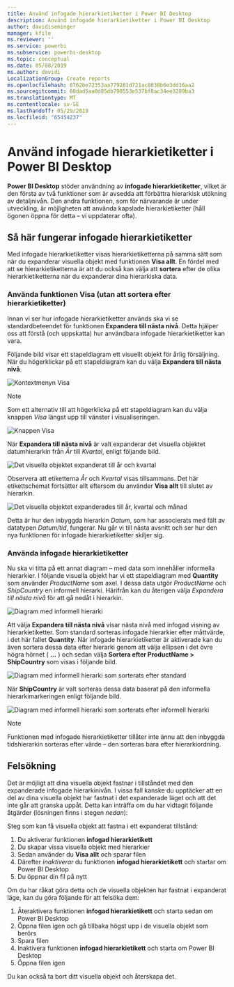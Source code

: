 ```yaml
---
title: Använd infogade hierarkietiketter i Power BI Desktop
description: Använd infogade hierarkietiketter i Power BI Desktop
author: davidiseminger
manager: kfile
ms.reviewer: ''
ms.service: powerbi
ms.subservice: powerbi-desktop
ms.topic: conceptual
ms.date: 05/08/2019
ms.author: davidi
LocalizationGroup: Create reports
ms.openlocfilehash: 8762be72353aa779281d721ac8038b6e3dd16aa2
ms.sourcegitcommit: 60dad5aa0d85db790553e537bf8ac34ee3289ba3
ms.translationtype: MT
ms.contentlocale: sv-SE
ms.lasthandoff: 05/29/2019
ms.locfileid: "65454237"
---
```

# <a name="use-inline-hierarchy-labels-in-power-bi-desktop"></a>Använd infogade hierarkietiketter i Power BI Desktop
**Power BI Desktop** stöder användning av **infogade hierarkietiketter**, vilket är den första av två funktioner som är avsedda att förbättra hierarkisk utökning av detaljnivån. Den andra funktionen, som för närvarande är under utveckling, är möjligheten att använda kapslade hierarkietiketter (håll ögonen öppna för detta – vi uppdaterar ofta).   

## <a name="how-inline-hierarchy-labels-work"></a>Så här fungerar infogade hierarkietiketter
Med infogade hierarkietiketter visas hierarkietiketterna på samma sätt som när du expanderar visuella objekt med funktionen **Visa allt**. En fördel med att se hierarkietiketterna är att du också kan välja att **sortera** efter de olika hierarkietiketterna när du expanderar dina hierarkiska data.

### <a name="using-the-built-in-expand-feature-without-sorting-by-hierarchy-labels"></a>Använda funktionen Visa (utan att sortera efter hierarkietiketter)
Innan vi ser hur infogade hierarkietiketter används ska vi se standardbeteendet för funktionen **Expandera till nästa nivå**. Detta hjälper oss att förstå (och uppskatta) hur användbara infogade hierarkietiketter kan vara.

Följande bild visar ett stapeldiagram ett visuellt objekt för årlig försäljning. När du högerklickar på ett stapeldiagram kan du välja **Expandera till nästa nivå**.

![Kontextmenyn Visa](media/desktop-inline-hierarchy-labels/desktop-inline-hierarchy-labels-menu.png)

> [!NOTE]
> Som ett alternativ till att högerklicka på ett stapeldiagram kan du välja knappen *Visa* längst upp till vänster i visualiseringen.

  ![Knappen Visa](media/desktop-inline-hierarchy-labels/desktop-inline-hierarchy-labels-expand-button-finger.png)


När **Expandera till nästa nivå** är valt expanderar det visuella objektet datumhierarkin från *År* till *Kvartal*, enligt följande bild.

![Det visuella objektet expanderat till år och kvartal](media/desktop-inline-hierarchy-labels/desktop-inline-hierarchy-labels-qty-year-quarter.png)

Observera att etiketterna *År* och *Kvartal* visas tillsammans. Det här etikettschemat fortsätter allt eftersom du använder **Visa allt** till slutet av hierarkin.

![Det visuella objektet expanderades till år, kvartal och månad](media/desktop-inline-hierarchy-labels/desktop-inline-hierarchy-labels-qty-year-quarter-month.png)

Detta är hur den inbyggda hierarkin *Datum*, som har associerats med fält av datatypen *Datum/tid*, fungerar. Nu går vi till nästa avsnitt och ser hur den nya funktionen för infogade hierarkietiketter skiljer sig.

### <a name="using-inline-hierarchy-labels"></a>Använda infogade hierarkietiketter
Nu ska vi titta på ett annat diagram – med data som innehåller informella hierarkier. I följande visuella objekt har vi ett stapeldiagram med **Quantity** som använder *ProductName* som axel. I dessa data utgör *ProductName* och *ShipCountry* en informell hierarki. Härifrån kan du återigen välja *Expandera till nästa nivå* för att gå nedåt i hierarkin.

![Diagram med informell hierarki](media/desktop-inline-hierarchy-labels/desktop-inline-hierarchy-labels-informal-top-expand.png)

Att välja **Expandera till nästa nivå** visar nästa nivå med infogad visning av hierarkietiketter. Som standard sorteras infogade hierarkier efter måttvärde, i det här fallet **Quantity**. När infogade hierarkietiketter är aktiverade kan du även sortera dessa data efter hierarki genom att välja ellipsen i det övre högra hörnet ( **...** ) och sedan välja **Sortera efter ProductName > ShipCountry** som visas i följande bild.

![Diagram med informell hierarki som sorterats efter standard](media/desktop-inline-hierarchy-labels/desktop-inline-hierarchy-labels-informal-sort-quantity.png)

När **ShipCountry** är valt sorteras dessa data baserat på den informella hierarkimarkeringen enligt följande bild.

![Diagram med informell hierarki som sorterats efter informell hierarki](media/desktop-inline-hierarchy-labels/desktop-inline-hierarchy-labels-informal-sorted.png)

> [!NOTE]
> Funktionen med infogade hierarkietiketter tillåter inte ännu att den inbyggda tidshierarkin sorteras efter värde – den sorteras bara efter hierarkiordning.
> 
> 

## <a name="troubleshooting"></a>Felsökning
Det är möjligt att dina visuella objekt fastnar i tillståndet med den expanderade infogade hierarkinivån. I vissa fall kanske du upptäcker att en del av dina visuella objekt har fastnat i det expanderade läget och att det inte går att granska uppåt. Detta kan inträffa om du har vidtagit följande åtgärder (lösningen finns i stegen *nedan*):

Steg som kan få visuella objekt att fastna i ett expanderat tillstånd:

1. Du aktiverar funktionen **infogad hierarkietikett**
2. Du skapar vissa visuella objekt med hierarkier
3. Sedan använder du **Visa allt** och sparar filen
4. Därefter *inaktiverar* du funktionen **infogad hierarkietikett** och startar om Power BI Desktop
5. Du öppnar din fil på nytt

Om du har råkat göra detta och de visuella objekten har fastnat i expanderat läge, kan du göra följande för att felsöka dem:

1. Återaktivera funktionen **infogad hierarkietikett** och starta sedan om Power BI Desktop
2. Öppna filen igen och gå tillbaka högst upp i de visuella objekt som berörs
3. Spara filen
4. Inaktivera funktionen **infogad hierarkietikett** och starta om Power BI Desktop
5. Öppna filen igen

Du kan också ta bort ditt visuella objekt och återskapa det.

